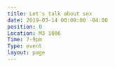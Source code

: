 ```yaml
---
title: Let's talk about sex
date: 2019-03-14 00:00:00 -04:00
position: 0
Location: M3 1006
Time: 7-9pm
Type: event
layout: page
---
```


